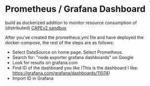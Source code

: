 # Prometheus / Grafana Dashboard

build as dockerized addition to monitor resource consumption of (distributed) [CAPEv2 sandbox ](https://github.com/kevoreilly/CAPEv2) 


After you've created the prometheus.yml file and have deployed the docker-compose, the rest of the steps are as follows:

- Select DataSource on home page. Select Prometheus.
- Search for: "node exporter grafana dashboards" on Google
- Look for results on grafana.com
- Find ID of the dashboard you like
(This is the dashboard I like: https://grafana.com/grafana/dashboards/11074)
- Import ID in Grafana
